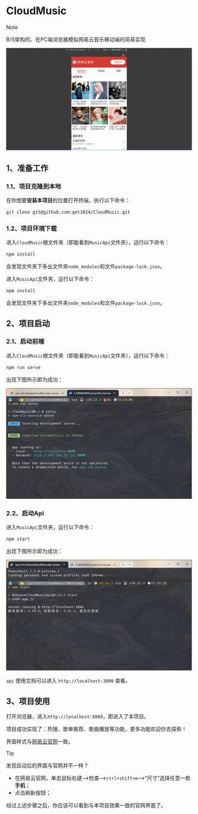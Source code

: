 # CloudMusic

> [!NOTE]
> B/S架构的、在PC端浏览器模拟网易云音乐移动端的简易实现
> 
> ![](./readme_assets/display.gif)

## 1、准备工作

### 1.1、项目克隆到本地

在你想要**安装本项目**的位置打开终端，执行以下命令：

```sh
git clone git@github.com:get1024/CloudMusic.git
```

### 1.2、项目环境下载

进入`CloudMusic`根文件夹（即能看到`MusicApi`文件夹），运行以下命令：

```sh
npm install
```

会发现文件夹下多出文件夹`node_modules`和文件`package-lock.json`。

进入`MusicApi`文件夹，运行以下命令：

```sh
npm install
```

会发现文件夹下多出文件夹`node_modules`和文件`package-lock.json`。

## 2、项目启动

### 2.1、启动前端

进入`CloudMusic`根文件夹（即能看到`MusicApi`文件夹），运行以下命令：

```sh
npm run serve
```

出现下图所示即为成功：

![](./readme_assets/front_end_start.png)

### 2.2、启动Api

进入`MusicApi`文件夹，运行以下命令：

```sh
npm start
```

出现下图所示即为成功：

![](./readme_assets/api_start.png)

`api` 使用文档可以进入 `http://localhost:3000` 查看。

## 3、项目使用

打开浏览器，进入`http://localhost:8080`，即进入了本项目。

项目成功实现了：热搜、歌单推荐、歌曲播放等功能，更多功能欢迎你去探索！

界面样式与[网易云官网](https://y.music.163.com/m/)一致。

> [!TIP] 
> 发现启动后的界面与官网并不一样？
> 
> - 在网易云官网，单击鼠标右键-->检查-->`ctrl+shift+m`-->“尺寸”选择任意一款**手机**；
> - 点击刷新按钮；
> 
> 经过上述步骤之后，你应该可以看到与本项目效果一致的官网界面了。